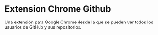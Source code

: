 # Extension Chrome Github
Una extensión para Google Chrome desde la que se pueden ver todos los usuarios de GitHub y sus repositorios.
